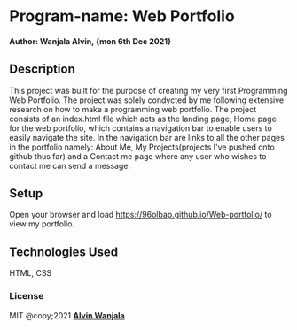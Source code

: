 # Program-name: Web Portfolio
####
#### Author: Wanjala Alvin, {mon 6th Dec 2021}

## Description
This project was built for the purpose of creating my very first Programming Web Portfolio.
The project was solely condycted by me following extensive research on how to make a programming web portfolio.
The project consists of an index.html file which acts as the landing page; Home page for the web portfolio, which contains a navigation bar to enable users to easily navigate the site.
In the navigation bar are links to all the other pages in the portfolio namely: About Me, My Projects(projects I've pushed onto github thus far) and a Contact me page where any user who wishes to contact me can send a message.

## Setup
Open your browser and load https://96olbap.github.io/Web-portfolio/ to view my portfolio.
## Technologies Used
HTML,
CSS
### License
MIT @copy;2021 **[Alvin Wanjala](https://github.com/96olbap)**

